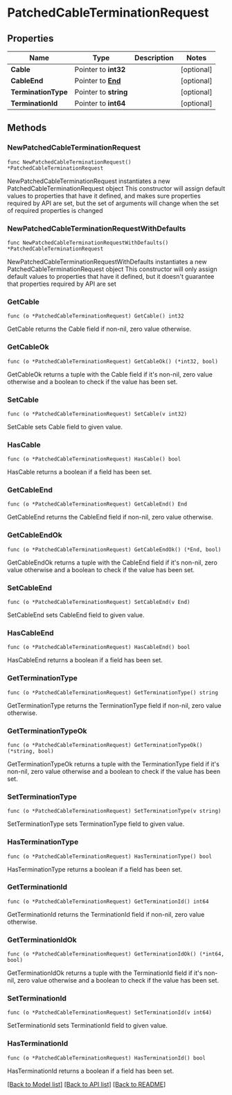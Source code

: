 # PatchedCableTerminationRequest

## Properties

Name | Type | Description | Notes
------------ | ------------- | ------------- | -------------
**Cable** | Pointer to **int32** |  | [optional] 
**CableEnd** | Pointer to [**End**](End.md) |  | [optional] 
**TerminationType** | Pointer to **string** |  | [optional] 
**TerminationId** | Pointer to **int64** |  | [optional] 

## Methods

### NewPatchedCableTerminationRequest

`func NewPatchedCableTerminationRequest() *PatchedCableTerminationRequest`

NewPatchedCableTerminationRequest instantiates a new PatchedCableTerminationRequest object
This constructor will assign default values to properties that have it defined,
and makes sure properties required by API are set, but the set of arguments
will change when the set of required properties is changed

### NewPatchedCableTerminationRequestWithDefaults

`func NewPatchedCableTerminationRequestWithDefaults() *PatchedCableTerminationRequest`

NewPatchedCableTerminationRequestWithDefaults instantiates a new PatchedCableTerminationRequest object
This constructor will only assign default values to properties that have it defined,
but it doesn't guarantee that properties required by API are set

### GetCable

`func (o *PatchedCableTerminationRequest) GetCable() int32`

GetCable returns the Cable field if non-nil, zero value otherwise.

### GetCableOk

`func (o *PatchedCableTerminationRequest) GetCableOk() (*int32, bool)`

GetCableOk returns a tuple with the Cable field if it's non-nil, zero value otherwise
and a boolean to check if the value has been set.

### SetCable

`func (o *PatchedCableTerminationRequest) SetCable(v int32)`

SetCable sets Cable field to given value.

### HasCable

`func (o *PatchedCableTerminationRequest) HasCable() bool`

HasCable returns a boolean if a field has been set.

### GetCableEnd

`func (o *PatchedCableTerminationRequest) GetCableEnd() End`

GetCableEnd returns the CableEnd field if non-nil, zero value otherwise.

### GetCableEndOk

`func (o *PatchedCableTerminationRequest) GetCableEndOk() (*End, bool)`

GetCableEndOk returns a tuple with the CableEnd field if it's non-nil, zero value otherwise
and a boolean to check if the value has been set.

### SetCableEnd

`func (o *PatchedCableTerminationRequest) SetCableEnd(v End)`

SetCableEnd sets CableEnd field to given value.

### HasCableEnd

`func (o *PatchedCableTerminationRequest) HasCableEnd() bool`

HasCableEnd returns a boolean if a field has been set.

### GetTerminationType

`func (o *PatchedCableTerminationRequest) GetTerminationType() string`

GetTerminationType returns the TerminationType field if non-nil, zero value otherwise.

### GetTerminationTypeOk

`func (o *PatchedCableTerminationRequest) GetTerminationTypeOk() (*string, bool)`

GetTerminationTypeOk returns a tuple with the TerminationType field if it's non-nil, zero value otherwise
and a boolean to check if the value has been set.

### SetTerminationType

`func (o *PatchedCableTerminationRequest) SetTerminationType(v string)`

SetTerminationType sets TerminationType field to given value.

### HasTerminationType

`func (o *PatchedCableTerminationRequest) HasTerminationType() bool`

HasTerminationType returns a boolean if a field has been set.

### GetTerminationId

`func (o *PatchedCableTerminationRequest) GetTerminationId() int64`

GetTerminationId returns the TerminationId field if non-nil, zero value otherwise.

### GetTerminationIdOk

`func (o *PatchedCableTerminationRequest) GetTerminationIdOk() (*int64, bool)`

GetTerminationIdOk returns a tuple with the TerminationId field if it's non-nil, zero value otherwise
and a boolean to check if the value has been set.

### SetTerminationId

`func (o *PatchedCableTerminationRequest) SetTerminationId(v int64)`

SetTerminationId sets TerminationId field to given value.

### HasTerminationId

`func (o *PatchedCableTerminationRequest) HasTerminationId() bool`

HasTerminationId returns a boolean if a field has been set.


[[Back to Model list]](../README.md#documentation-for-models) [[Back to API list]](../README.md#documentation-for-api-endpoints) [[Back to README]](../README.md)


